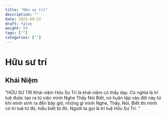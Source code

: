 ```yaml
---
title: "Hữu sư trí"
description: ""
date: 2025-09-22
draft: false
weight: 59
tags: [""]
categories: [""]
---
```


# Hữu sư trí

<!-- **Mã:** 
**Nhóm:**  -->

## Khái Niệm

“HỮU SƯ TRÍ
Khái niệm Hữu Sư Trí là khái niệm có thầy dạy. Có nghĩa là trí tuệ được tạo ra từ việc mình Nghe Thấy Nói Biết, nó huân tập vào đời này từ khi mình sinh ra đến bây giờ, những gì mình Nghe, Thấy, Nói, Biết thì mình có trí tuệ từ đó, hiểu biết từ đó. Người ta gọi là trí tuệ Hữu Sư Trí.
”